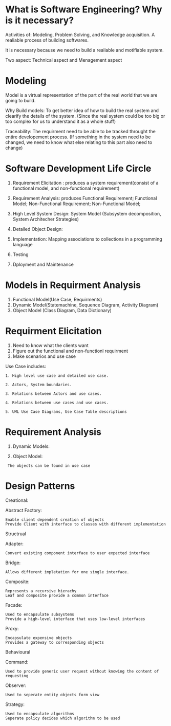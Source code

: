 # What is Software Engineering? Why is it necessary?
 Activities of: Modeling, Problem Solving, and Knowledge acquisition.
 A realiable process of building softwares.
 
 It is necessary because we need to build a realiable and motifiable system.
 
 Two aspect: Technical aspect and Menagement aspect
 
 # Modeling
 Model is a virtual representation of the part of the real world that we are going to build.
 
 Why Build models:
    To get better idea of how to build the real system and clearify the details of the system.
    (Since the real system could be too big or too complex for us to understand it as a whole stuff)
    
 Traceability:
    The requirment need to be able to be tracked throught the entire developement process.
    (If something in the system need to be changed, we need to know what else relating to this part also need to change)
    
 # Software Development Life Circle
 1. Requirement Elicitation : 
     produces a system requirement(consist of a functional model, and non-functional requirement) 
 
 2. Requirement Analysis: produces
     Functional Requirement;
     Functional Model; 
     Non-Functional Requirement;
     Non-Functional Model;
     
 3. High Level System Design: 
     System Model (Subsystem decomposition, System Architecher Strategies)
 
 4. Detailed Object Design:
 
 5. Implementation:
      Mapping associations to collections in a programming language
 
 6. Testing
 
 7. Dployment and Maintenance
 
 # Models in Requirment Analysis
 1. Functional Model(Use Case, Requirments)
 2. Dynamic Model(Statemachine, Sequence Diagram, Activity Diagram)
 3. Object Model (Class Diagram, Data Dictionary)
 
 # Requirment Elicitation
 1. Need to know what the clients want
 2. Figure out the functional and non-functionl requirment
 3. Make scenarios and use case
 
 Use Case includes:
   
    1. High level use case and detailed use case.
   
    2. Actors, System boundaries.
   
    3. Relations between Actors and use cases.
   
    4. Relations between use cases and use cases.
   
    5. UML Use Case Diagrams, Use Case Table descriptions
   
# Requirement Analysis
  
   1. Dynamic Models: 
    
   2. Object Model:
   
     The objects can be found in use case
    
# Design Patterns
Creational:
    
   Abstract Factory:
   
    Enable client dependent creation of objects
    Provide Client with interface to classes with different implementation
     
Structrual

   Adapter:
   
    Convert existing component interface to user expected interface
    
   Bridge:
    
    Allows different impletation for one single interface.
    
   Composite:
    
    Represents a recursive hierachy
    Leaf and composite provide a common interface
    
   Facade:
   
    Used to encapsulate subsystems
    Provide a high-level interface that uses low-level interfaces
    
   Proxy:
   
    Encapsulate expensive objects
    Provides a gateway to corresponding objects

Behavioural

   Command:
   
    Used to provide generic user request without knowing the content of requesting
    
   Observer:
   
    Used to seperate entity objects form view
    
   Strategy:
   
    Used to encapsulate algorithms
    Seperate policy decides which algorithm to be used
    
   
 
